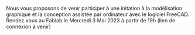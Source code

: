 Nous vous proposons de venir participer à une initation à la modélisation graphique et la conception assistée par ordinateur avec le logiciel FreeCAD.
Rendez vous au Fablab le Mercredi 3 Mai 2023 à partir de 19h (lien de connexion à venir)
